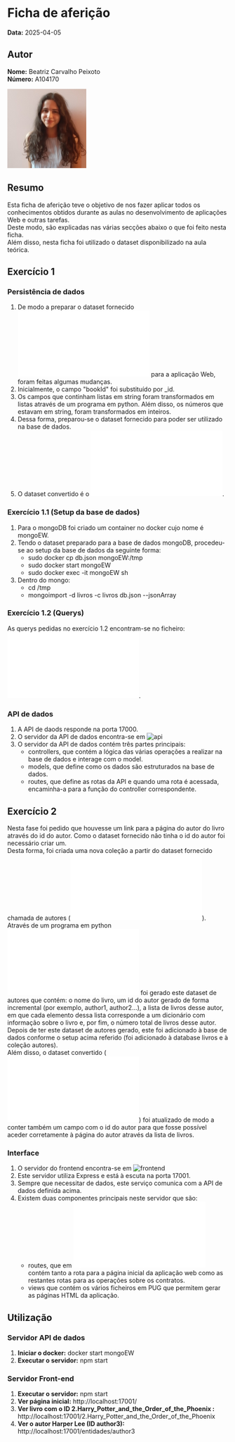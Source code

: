 # Ficha de aferição

**Data:** 2025-04-05

## Autor

**Nome:** Beatriz Carvalho Peixoto  
**Número:** A104170  

![Fotografia de identificação](../foto_identificacao.png)

## Resumo 
Esta ficha de aferição teve o objetivo de nos fazer aplicar todos os conhecimentos obtidos durante as aulas no desenvolvimento de aplicações Web e outras tarefas.  
Deste modo, são explicadas nas várias secções abaixo o que foi feito nesta ficha.  
Além disso, nesta ficha foi utilizado o dataset disponibilizado na aula teórica.

## Exercício 1

### Persistência de dados
1. De modo a preparar o dataset fornecido ![dataset.json](ex1/api/dataset.json) para a aplicação Web, foram feitas algumas mudanças.
2. Inicialmente, o campo "bookId" foi substituído por _id. 
3. Os campos que continham listas em string foram transformados em listas através de um programa em python. Além disso, os números que estavam em string, foram transformados em inteiros.
4. Dessa forma, preparou-se o dataset fornecido para poder ser utilizado na base de dados.
5. O dataset convertido é o ![db.json](ex1/api/db.json).

### Exercício 1.1 (Setup da base de dados)
1. Para o mongoDB foi criado um container no docker cujo nome é mongoEW.
2. Tendo o dataset preparado para a base de dados mongoDB, procedeu-se ao setup da base de dados da seguinte forma:
    - sudo docker cp db.json mongoEW:/tmp
    - sudo docker start mongoEW
    - sudo docker exec -it mongoEW sh
3. Dentro do mongo:
    - cd /tmp
    - mongoimport -d livros -c livros db.json --jsonArray

### Exercício 1.2 (Querys)
As querys pedidas no exercício 1.2 encontram-se no ficheiro: ![queries.md](queries.md). 

### API de dados
1. A API de daods responde na porta 17000.
2. O servidor da API de dados encontra-se em ![api](ex1/api/)
3. O servidor da API de dados contém três partes principais:
    - controllers, que contém a lógica das várias operações a realizar na base de dados e interage com o model.
    - models, que define como os dados são estruturados na base de dados.
    - routes, que define as rotas da API e quando uma rota é acessada, encaminha-a para a função do controller correspondente.

## Exercício 2
Nesta fase foi pedido que houvesse um link para a página do autor do livro através do id do autor. Como o dataset fornecido não tinha o id do autor foi necessário criar um.  
Desta forma, foi criada uma nova coleção a partir do dataset fornecido chamada de autores (![autores.json](api/autores.json)).  
Através de um programa em python ![gerarDB.py](ex1/api/database/gerarDB.py) foi gerado este dataset de autores que contém: o nome do livro, um id do autor gerado de forma incremental (por exemplo, author1, author2...), a lista de livros desse autor, em que cada elemento dessa lista corresponde a um dicionário com informação sobre o livro e, por fim, o número total de livros desse autor.  
Depois de ter este dataset de autores gerado, este foi adicionado à base de dados conforme o setup acima referido (foi adicionado à database livros e à coleção autores).  
Além disso, o dataset convertido (![db.json](ex1/api/db.json)) foi atualizado de modo a conter também um campo com o id do autor para que fosse possível aceder corretamente à página do autor através da lista de livros.


### Interface
1. O servidor do frontend encontra-se em ![frontend](ex2/frontend/)
2. Este servidor utiliza Express e está à escuta na porta 17001.
3. Sempre que necessitar de dados, este serviço comunica com a API de dados definida acima.
4. Existem duas componentes principais neste servidor que são:
    - routes, que em ![index.js](ex2/frontend/routes/index.js) contém tanto a rota para a página inicial da aplicação web como as restantes rotas para as operações sobre os contratos. 
    - views que contém os vários ficheiros em PUG que permitem gerar as páginas HTML da aplicação.

## Utilização
### Servidor API de dados
1. **Iniciar o docker:** docker start mongoEW
2. **Executar o servidor:** npm start

### Servidor Front-end
1. **Executar o servidor:** npm start
2. **Ver página inicial:** http://localhost:17001/
3. **Ver livro com o ID 2.Harry_Potter_and_the_Order_of_the_Phoenix :** http://localhost:17001/2.Harry_Potter_and_the_Order_of_the_Phoenix
4. **Ver o autor Harper Lee (ID author3):** http://localhost:17001/entidades/author3
